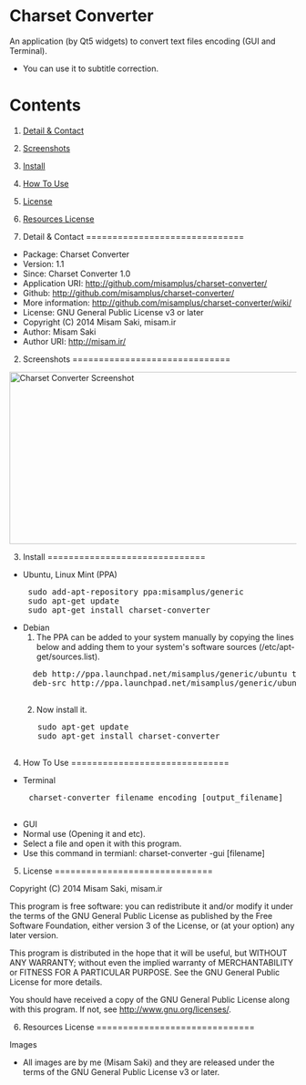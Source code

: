 Charset Converter
==========

An application (by Qt5 widgets) to convert text files encoding (GUI and Terminal).

* You can use it to subtitle correction.

Contents
==============================

1. <a href="#1-detail--contact">Detail & Contact</a>
2. <a href="#2-screenshots">Screenshots</a>
3. <a href="#3-install">Install</a>
4. <a href="#4-how-to-use">How To Use</a>
5. <a href="#5-license">License</a>
6. <a href="#6-resources-license">Resources License</a>

1. Detail & Contact
==============================

* Package: Charset Converter
* Version: 1.1
* Since: Charset Converter 1.0
* Application URI: http://github.com/misamplus/charset-converter/
* Github: http://github.com/misamplus/charset-converter/
* More information: http://github.com/misamplus/charset-converter/wiki/
* License: GNU General Public License v3 or later
* Copyright (C) 2014 Misam Saki, misam.ir
* Author: Misam Saki
* Author URI: http://misam.ir/

2. Screenshots
==============================

<img src="https://raw.github.com/misamplus/charset-converter/master/screenshot.png" alt="Charset Converter Screenshot" title="Charset Converter Screenshot" width="535px" height="302px" />

3. Install
==============================

* Ubuntu, Linux Mint (PPA)
  <pre>
   sudo add-apt-repository ppa:misamplus/generic
   sudo apt-get update
   sudo apt-get install charset-converter
  </pre>
* Debian
  1. The PPA can be added to your system manually by copying the lines below and adding them to your system's software sources (/etc/apt-get/sources.list).
   <pre>
    deb http://ppa.launchpad.net/misamplus/generic/ubuntu trusty main
    deb-src http://ppa.launchpad.net/misamplus/generic/ubuntu trusty main
   </pre>
  2. Now install it.
  	<pre>
     sudo apt-get update
     sudo apt-get install charset-converter
    </pre>

4. How To Use
==============================

 * Terminal
  <pre>
  	charset-converter filename encoding [output_filename]
  </pre>
 * GUI
  * Normal use (Opening it and etc).
  * Select a file and open it with this program.
  * Use this command in termianl: charset-converter -gui [filename]

5. License
==============================

Copyright (C) 2014 Misam Saki, misam.ir

This program is free software: you can redistribute it and/or modify
it under the terms of the GNU General Public License as published by
the Free Software Foundation, either version 3 of the License, or
(at your option) any later version.

This program is distributed in the hope that it will be useful,
but WITHOUT ANY WARRANTY; without even the implied warranty of
MERCHANTABILITY or FITNESS FOR A PARTICULAR PURPOSE.  See the
GNU General Public License for more details.

You should have received a copy of the GNU General Public License
along with this program.  If not, see <http://www.gnu.org/licenses/>.

6. Resources License
==============================

Images
* All images are by me (Misam Saki) and they are released under the terms of the GNU General Public License v3 or later.